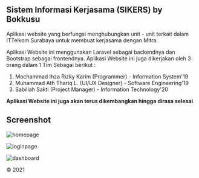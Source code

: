 ## Sistem Informasi Kerjasama (SIKERS) by Bokkusu

Aplikasi website yang berfungsi menghubungkan unit - unit terkait dalam ITTelkom Surabaya untuk membuat kerjasama dengan Mitra.

Aplikasi Website ini menggunakan Laravel sebagai backendnya dan Bootstrap sebagai frontendnya. Aplikasi Website ini juga dikerjakan oleh 3 orang dalam 1 Tim Sebagai berikut :

1. Mochammad Ihza Rizky Karim (Programmer) - Information System'19
2. Muhammad Ath Thariq L. (UI/UX Designer) - Software Engineering'19
3. Sabillah Sakti (Project Manager) - Information Technology'20

**Aplikasi Website ini juga akan terus dikembangkan hingga dirasa selesai**

## Screenshot

![homepage](https://github.com/ihzarizkyk/bokkusu/blob/main/screenshoot/homepage.png)


![loginpage](https://github.com/ihzarizkyk/bokkusu/blob/main/screenshoot/login.png)


![dashboard](https://github.com/ihzarizkyk/bokkusu/blob/main/screenshoot/dashboard.png)

&copy; 2021